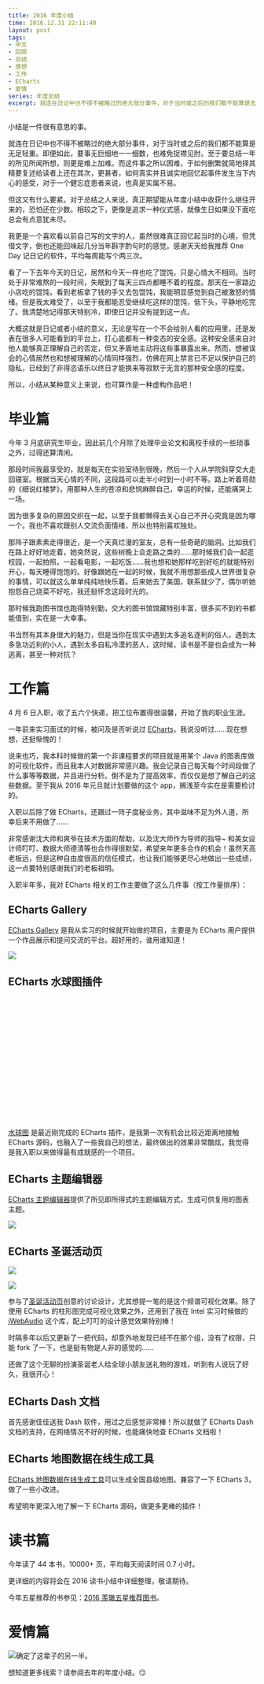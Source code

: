 ```yaml
---
title: 2016 年度小结
time: 2016.12.31 22:11:40
layout: post
tags:
- 中文
- 回顾
- 总结
- 感想
- 工作
- ECharts
- 爱情
series: 年度总结
excerpt: 就连在日记中也不得不被略过的绝大部分事件，对于当时或之后的我们都不能算是无足轻重。即便如此，要事无巨细地一一细数，也难免捉襟见肘。至于要总结一年的所见所闻所想，则更是难上加难。而这件事之所以困难，于如何删繁就简地择其精要复述给读者上还在其次，更甚者，如何真实并且诚实地回忆起事件发生当下内心的感受，对于一个健忘症患者来说，也真是实属不易。
---
```


小结是一件很有意思的事。

就连在日记中也不得不被略过的绝大部分事件，对于当时或之后的我们都不能算是无足轻重。即便如此，要事无巨细地一一细数，也难免捉襟见肘。至于要总结一年的所见所闻所想，则更是难上加难。而这件事之所以困难，于如何删繁就简地择其精要复述给读者上还在其次，更甚者，如何真实并且诚实地回忆起事件发生当下内心的感受，对于一个健忘症患者来说，也真是实属不易。

但这又有什么要紧。对于总结之人来说，真正期望能从年度小结中收获什么继往开来的，恐怕还在少数。相较之下，更像是追求一种仪式感，就像生日如果没下面吃总会有点意犹未尽。

我更是一个喜欢看以前自己写的文字的人，虽然很难真正回忆起当时的心境，但凭借文字，倒也还能回味起几分当年斟字酌句时的感觉。感谢天天给我推荐 One Day 记日记的软件，平均每周能写个两三次。

看了一下去年今天的日记，居然和今天一样也吃了馄饨，只是心情大不相同。当时处于非常难熬的一段时间，失眠到了每天三四点都睡不着的程度。那天在一家路边小店吃的馄饨，看到老板拿了钱的手又去包馄饨，我能明显感觉到自己被激怒的情绪。但是我太难受了，以至于我都能忍受继续吃这样的馄饨，低下头，平静地吃完了。我清楚地记得那天特别冷，即使日记并没有提到这一点。

大概这就是日记或者小结的意义，无论是写在一个不会给别人看的应用里，还是发表在很多人可能看到的平台上，打心底都有一种变态的安全感。这种安全感来自对他人能够真正理解自己的否定，但又矛盾地主动将这些事暴露出来。然而，想被误会的心情居然也和想被理解的心情同样强烈，仿佛在网上禁言已不足以保护自己的隐私，已经到了非得恣语乐以终日才能换来等寂默于无言的那种安全感的程度。

所以，小结从某种意义上来说，也可算作是一种虚构作品吧！

# 毕业篇

今年 3 月底研究生毕业，因此前几个月除了处理毕业论文和离校手续的一些琐事之外，过得还算清闲。

那段时间我最享受的，就是每天在实验室待到很晚，然后一个人从学院斜穿交大走回寝室。根据当天心情的不同，这段路可以走半小时到一小时不等。路上听着蒋勋的《细说红楼梦》，用那种人生的苍凉和悲悯麻醉自己，幸运的时候，还能痛哭上一场。

因为很多复杂的原因交织在一起，以至于我都懒得去关心自己不开心究竟是因为哪一个。我也不喜欢跟别人交流负面情绪，所以也特别喜欢独处。

那阵子跟素素走得很近，是一个天真烂漫的室友，总有一些奇葩的脑洞。比如我们在路上好好地走着，她突然说，这些树晚上会走路之类的……那时候我们会一起逛校园，一起拍照，一起看电影，一起吃饭……我也想和她那样吃到好吃的就能特别开心，每天睡得饱饱的。好像跟她在一起的时候，我就不用想那些成人世界很复杂的事情，可以就这么单单纯纯地快乐着。后来她去了美国，联系就少了，偶尔听她抱怨自己烧菜不好吃，我还挺怀念这段时光的。

<div class="split"></div>

那时候我跑图书馆也跑得特别勤，交大的图书馆馆藏特别丰富，很多买不到的书都能借到，实在是一大幸事。

书当然有其本身很大的魅力，但是当你在现实中遇到太多追名逐利的俗人，遇到太多急功近利的小人，遇到太多自私冷漠的恶人，这时候，读书是不是也会成为一种逃离，甚至一种对抗？

# 工作篇

4 月 6 日入职，收了五六个快递，把工位布置得很温馨，开始了我的职业生涯。

一年前来实习面试的时候，被问及是否听说过 [ECharts](http://echarts.baidu.com)，我说没听过……现在想想，还挺惭愧的！

说来也巧，我本科时候做的第一个非课程要求的项目就是用某个 Java 的图表库做的可视化软件，而且我本人对数据非常感兴趣。我会记录自己每天每个时间段做了什么事等等数据，并且进行分析。倒不是为了提高效率，而仅仅是想了解自己的这些数据。至于我从 2016 年元旦就计划要做的这个 app，搁浅至今实在是需要检讨的。

入职以后除了做 ECharts，还跟过一阵子度秘业务，其中滋味不足为外人道，所幸后来不用做了……

非常感谢沈大师和爽爷在技术方面的帮助，以及沈大师作为导师的指导~ 和美女设计师叮叮、数据大师德清等也合作得很默契，希望来年更多合作的机会！虽然天高老板远，但是这种自由度很高的信任模式，也让我们能够更尽心地做出一些成绩，这一点要特别感谢我们的老板祖明。

入职半年多，我对 ECharts 相关的工作主要做了这么几件事（按工作量排序）：

## ECharts Gallery

[ECharts Gallery](http://gallery.echartsjs.com/explore.html) 是我从实习的时候就开始做的项目，主要是为 ECharts 用户提供一个作品展示和提问交流的平台。超好用的，谁用谁知道！

<a href="http://gallery.echartsjs.com/explore.html" target="_blank"><img class="single-img" src="{{ site.loadingImg }}" data-src="{{ site.url }}/img/post/2016-12-31-goodbye-2016-01.png" /></a>

## ECharts 水球图插件

<div id="liquid-fill-chart" style="width: 100%; height: 250px"></div>

[水球图](https://github.com/ecomfe/echarts-liquidfill) 是最近刚完成的 ECharts 插件，是我第一次有机会比较近距离地接触 ECharts 源码，也融入了一些我自己的想法，最终做出的效果非常酷炫，我觉得是我入职以来做得最有成就感的一个项目。

<script type="text/javascript">
    var loadJs = [['{{ site.url }}/js/echarts-liquidfill.js', function() {
        var chart = echarts.init(document.getElementById('liquid-fill-chart'));
        chart.setOption({
            series: [{
                type: 'liquidFill',
                data: [0.6, 0.55, 0.4, 0.25],
                radius: '95%',
                outline: {
                    show: false
                },
                backgroundStyle: {
                    borderColor: '#156ACF',
                    borderWidth: 1,
                    color: 'white',
                    shadowColor: 'rgba(0, 0, 0, 0.4)',
                    shadowBlur: 20
                },
                shape: 'path://M367.855,428.202c-3.674-1.385-7.452-1.966-11.146-1.794c0.659-2.922,0.844-5.85,0.58-8.719 c-0.937-10.407-7.663-19.864-18.063-23.834c-10.697-4.043-22.298-1.168-29.902,6.403c3.015,0.026,6.074,0.594,9.035,1.728 c13.626,5.151,20.465,20.379,15.32,34.004c-1.905,5.02-5.177,9.115-9.22,12.05c-6.951,4.992-16.19,6.536-24.777,3.271 c-13.625-5.137-20.471-20.371-15.32-34.004c0.673-1.768,1.523-3.423,2.526-4.992h-0.014c0,0,0,0,0,0.014 c4.386-6.853,8.145-14.279,11.146-22.187c23.294-61.505-7.689-130.278-69.215-153.579c-61.532-23.293-130.279,7.69-153.579,69.202 c-6.371,16.785-8.679,34.097-7.426,50.901c0.026,0.554,0.079,1.121,0.132,1.688c4.973,57.107,41.767,109.148,98.945,130.793 c58.162,22.008,121.303,6.529,162.839-34.465c7.103-6.893,17.826-9.444,27.679-5.719c11.858,4.491,18.565,16.6,16.719,28.643 c4.438-3.126,8.033-7.564,10.117-13.045C389.751,449.992,382.411,433.709,367.855,428.202z',
                label: {
                    normal: {
                        position: ['38%', '40%'],
                        formatter: function () {
                            return 'ECharts\nLiquid Fill';
                        },
                        textStyle: {
                            fontSize: 30,
                            fontFamily: 'Lato',
                            color: '#D94854',
                            insideColor: 'white'
                        }
                    }
                }
            }]
        });
    }]];
</script>

## ECharts 主题编辑器

[ECharts 主题编辑器](http://echarts.baidu.com/theme-builder/)提供了所见即所得式的主题编辑方式，生成可供复用的图表主题。

<a href="http://echarts.baidu.com/theme-builder/" target="_blank"><img class="single-img" src="{{ site.loadingImg }}" data-src="{{ site.url }}/img/post/2016-12-31-goodbye-2016-02.png" /></a>

## ECharts 圣诞活动页

<a href="http://echarts.baidu.com/theme-builder/" target="_blank"><img class="post-img" src="{{ site.loadingImg }}" data-src="{{ site.url }}/img/post/2016-12-31-goodbye-2016-03.png" /></a>

<img class="post-img" src="{{ site.loadingImg }}" data-src="{{ site.url }}/img/post/2016-12-31-goodbye-2016-04.png" />

参与了[圣诞活动页](http://jing.baidu.com/h5/echarts-christmas-2016.html)创意的讨论设计，尤其想提一笔的是这个频谱可视化效果。除了使用 ECharts 的柱形图完成可视化效果之外，还用到了我在 Intel 实习时候做的 [jWebAudio](https://github.com/Ovilia/jWebAudio) 这个库，配上叮叮的设计感觉效果特别棒！

时隔多年以后又更新了一把代码，却意外地发现已经不在那个组，没有了权限，只能 fork 了一下，也是挺有物是人非的感觉的……

还做了这个无聊的扮演圣诞老人给全球小朋友送礼物的游戏，听到有人说玩了好久，我很开心！

## ECharts Dash 文档

首先感谢佳佳送我 Dash 软件，用过之后感觉非常棒！所以就做了 ECharts Dash 文档的支持，在网络情况不好的时候，也能痛快地查 ECharts 文档啦！

## ECharts 地图数据在线生成工具

[ECharts 地图数据在线生成工具](http://ecomfe.github.io/echarts-map-tool/)可以生成全国县级地图。兼容了一下 ECharts 3，做了一些小改进。

<div class="split"></div>

希望明年更深入地了解一下 ECharts 源码，做更多更棒的插件！



# 读书篇

今年读了 44 本书，10000+ 页，平均每天阅读时间 0.7 小时。

更详细的内容将会在 2016 读书小结中详细整理，敬请期待。

今年五星推荐的书参见：[2016 羡辙五星推荐图书](https://www.douban.com/doulist/43673536/)。



# 爱情篇

<img class="post-img" src="{{ site.loadingImg }}" data-src="{{ site.url }}/img/post/2016-12-31-goodbye-2016-05.png" />确定了这辈子的另一半。

想知道更多线索？请参阅去年的年度小结。:smirk:

